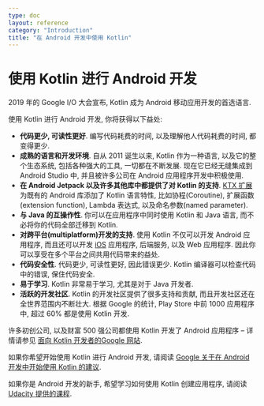 ```yaml
---
type: doc
layout: reference
category: "Introduction"
title: "在 Android 开发中使用 Kotlin"
---
```


# 使用 Kotlin 进行 Android 开发

2019 年的 Google I/O 大会宣布, Kotlin 成为 Android 移动应用开发的首选语言.

使用 Kotlin 进行 Android 开发, 你将获得以下益处:

* **代码更少, 可读性更好**. 编写代码耗费的时间, 以及理解他人代码耗费的时间, 都变得更少.
* **成熟的语言和开发环境**. 自从 2011 诞生以来, Kotlin 作为一种语言, 以及它的整个生态系统, 包括各种强大的工具, 一切都在不断发展.
  现在它已经无缝集成到 Android Studio 中, 并且被许多公司在 Android 应用程序开发中积极使用.
* **在 Android Jetpack 以及许多其他库中都提供了对 Kotlin 的支持**. [KTX 扩展](https://developer.android.com/kotlin/ktx) 为既有的 Android 库添加了 Kotlin 语言特性, 比如协程(Coroutine), 扩展函数(extension function), Lambda 表达式, 以及命名参数(named parameter).
* **与 Java 的互操作性**. 你可以在应用程序中同时使用 Kotlin 和 Java 语言, 而不必将你的代码全部迁移到 Kotlin.
* **对跨平台(multiplatform)开发的支持**. 使用 Kotlin 不仅可以开发 Android 应用程序, 而且还可以开发 [iOS](https://www.jetbrains.com/lp/mobilecrossplatform/) 应用程序, 后端服务, 以及 Web 应用程序.
因此你可以享受在多个平台之间共用代码带来的益处.
* **代码安全性**. 代码更少, 可读性更好, 因此错误更少. Kotlin 编译器可以检查代码中的错误, 保住代码安全.
* **易于学习**. Kotlin 非常易于学习, 尤其是对于 Java 开发者.
* **活跃的开发社区**. Kotlin 的开发社区提供了很多支持和贡献, 而且开发社区还在全世界范围内不断壮大.
根据 Google 的统计, Play Store 中前 1000 应用程序中, 超过 60% 都是使用 Kotlin 开发.

许多初创公司, 以及财富 500 强公司都使用 Kotlin 开发了 Android 应用程序 – 详情请参见 [面向 Kotlin 开发者的Google 网站](https://developer.android.com/kotlin).

如果你希望开始使用 Kotlin 进行 Android 开发, 请阅读 [Google 关于在 Android 开发中开始使用 Kotlin 的建议](https://developer.android.com/kotlin/get-started).

如果你是 Android 开发的新手, 希望学习如何使用 Kotlin 创建应用程序, 请阅读 [Udacity 提供的课程](https://www.udacity.com/course/developing-android-apps-with-kotlin--ud9012).
